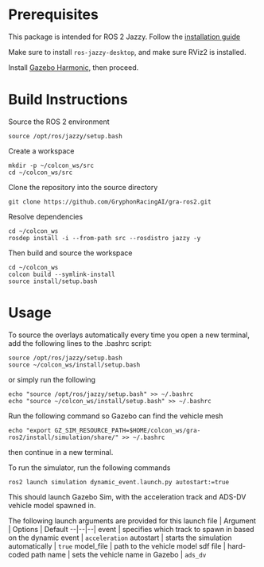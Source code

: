 # Prerequisites
This package is intended for ROS 2 Jazzy. Follow the [installation guide](https://docs.ros.org/en/jazzy/Installation.html)

Make sure to install `ros-jazzy-desktop`, and make sure RViz2 is installed.

Install [Gazebo Harmonic](https://gazebosim.org/docs/harmonic/install_ubuntu/), then proceed.

# Build Instructions

Source the ROS 2 environment
```
source /opt/ros/jazzy/setup.bash
```

Create a workspace
```
mkdir -p ~/colcon_ws/src
cd ~/colcon_ws/src
```

Clone the repository into the source directory
```
git clone https://github.com/GryphonRacingAI/gra-ros2.git
```

Resolve dependencies
```
cd ~/colcon_ws
rosdep install -i --from-path src --rosdistro jazzy -y
```

Then build and source the workspace
```
cd ~/colcon_ws
colcon build --symlink-install
source install/setup.bash
```

# Usage
To source the overlays automatically every time you open a new terminal, add the following lines to the .bashrc script:
```
source /opt/ros/jazzy/setup.bash
source ~/colcon_ws/install/setup.bash
```

or simply run the following
```
echo "source /opt/ros/jazzy/setup.bash" >> ~/.bashrc
echo "source ~/colcon_ws/install/setup.bash" >> ~/.bashrc
```

Run the following command so Gazebo can find the vehicle mesh
```
echo "export GZ_SIM_RESOURCE_PATH=$HOME/colcon_ws/gra-ros2/install/simulation/share/" >> ~/.bashrc
```
then continue in a new terminal.

To run the simulator, run the following commands

```
ros2 launch simulation dynamic_event.launch.py autostart:=true
```
This should launch Gazebo Sim, with the acceleration track and ADS-DV vehicle model spawned in.

The following launch arguments are provided for this launch file
  | Argument | Options | Default
--|--|--|
event | specifies which track to spawn in based on the dynamic event | `acceleration`
autostart | starts the simulation automatically | `true`
model_file | path to the vehicle model sdf file | hard-coded path
name | sets the vehicle name in Gazebo | `ads_dv`
